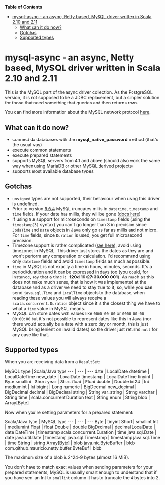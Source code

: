<!-- START doctoc generated TOC please keep comment here to allow auto update -->
<!-- DON'T EDIT THIS SECTION, INSTEAD RE-RUN doctoc TO UPDATE -->
**Table of Contents**

- [mysql-async - an async, Netty based, MySQL driver written in Scala 2.10 and 2.11](#mysql-async---an-async-netty-based-mysql-driver-written-in-scala-210)
	- [What can it do now?](#what-can-it-do-now)
	- [Gotchas](#gotchas)
	- [Supported types](#supported-types)

<!-- END doctoc generated TOC please keep comment here to allow auto update -->

# mysql-async - an async, Netty based, MySQL driver written in Scala 2.10 and 2.11

This is the MySQL part of the async driver collection. As the PostgreSQL version, it is not supposed to be a JDBC replacement, but a simpler solution for those that need something that queries and then returns rows.

You can find more information about the MySQL network protocol [here](http://dev.mysql.com/doc/internals/en/client-server-protocol.html).

## What can it do now?

* connect do databases with the **mysql_native_password** method (that's the usual way)
* execute common statements
* execute prepared statements
* supports MySQL servers from 4.1 and above (should also work the same way when using MariaDB or other MySQL derived projects)
* supports most available database types

## Gotchas

* `unsigned` types are not supported, their behaviour when using this driver is undefined.
* Prior to version [5.6.4](http://dev.mysql.com/doc/refman/5.6/en/fractional-seconds.html) MySQL truncates millis in `datetime`, `timestamp` and `time` fields. If your date has millis,
  they will be gone ([docs here](http://dev.mysql.com/doc/refman/5.0/en/fractional-seconds.html))
* If using `5.6` support for microseconds on `timestamp` fields (using the `timestamp(3)` syntax) you can't
  go longer than 3 in precision since `JodaTime` and `Date` objects in Java only go as far as millis and not micro.
  For `time` fields, since `Duration` is used, you get full microsecond precision.
* Timezone support is rather complicated ([see here](http://dev.mysql.com/doc/refman/5.5/en/time-zone-support.html)),
  avoid using timezones in MySQL. This driver just stores the dates as they are and won't perform any computation
  or calculation. I'd recommend using only `datetime` fields and avoid `timestamp` fields as much as possible.
* `time` in MySQL is not exactly a time in hours, minutes, seconds. It's a period/duration and it can be expressed in
  days too (you could, for instance, say that a time is __-120d 19:27:30.000 001__). As much as this does not make much
  sense, that is how it was implemented at the database and as a driver we need to stay true to it, so, while you
  **can** send `java.sql.Time` and `LocalTime` objects to the database, when reading these values you will always
  receive a `scala.concurrent.Duration` object since it is the closest thing we have to what a `time` value in MySQL means.
* MySQL can store dates with values like `0000-00-00` or `0000-00-00 00:00:00` but it's not possible to represent dates   like this in Java (nor there would actually be a date with a zero day or month, this is just MySQL being lenient on    invalid dates) so the driver just returns `null` for any case like that.

## Supported types

When you are receiving data from a `ResultSet`:

MySQL type | Scala/Java type
--- | --- | ---
date | LocalDate
datetime | LocalDateTime
new_date | LocalDate
timestamp | LocalDateTime
tinyint | Byte
smallint | Short
year | Short
float | Float
double | Double
int24 | Int
mediumint | Int
bigint | Long
numeric | BigDecimal
new_decimal | BigDecimal
decimal | BigDecimal
string | String
var_string | String
varchar | String
time | scala.concurrent.Duration
text | String
enum | String
blob | Array[Byte]

Now when you're setting parameters for a prepared statement:

Scala/Java type | MySQL type
--- | --- | ---
Byte | tinyint
Short | smallint
Int | mediumint
Float | float
Double | double
BigDecimal | decimal
LocalDate | date
DateTime | timestamp
scala.concurrent.Duration | time
java.sql.Date | date
java.util.Date | timestamp
java.sql.Timestamp | timestamp
java.sql.Time | time
String | string
Array[Byte] | blob
java.nio.ByteBuffer | blob
com.github.mauricio.netty.buffer.ByteBuf | blob

The maximum size of a blob is 2^24-9 bytes (almost 16 MiB).

You don't have to match exact values when sending parameters for your prepared statements, MySQL is usually smart
enough to understand that if you have sent an Int to `smallint` column it has to truncate the 4 bytes into 2.
